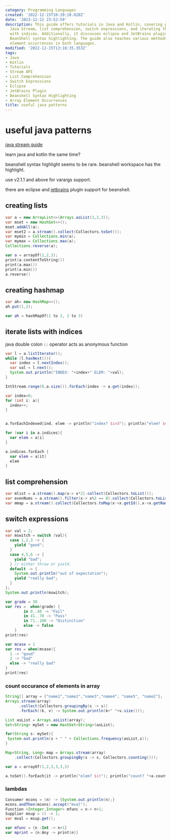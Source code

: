 ```yaml
---
category: Programming Languages
created: '2022-12-15T10:39:10.028Z'
date: '2023-12-22 23:52:59'
description: This guide offers tutorials in Java and Kotlin, covering patterns like
  Java Stream, list comprehension, switch expressions, and iterating through lists
  with indices. Additionally, it discusses eclipse and JetBrains plugin support for
  BeanShell syntax highlighting. The guide also teaches various methods to count array
  element occurrences in both languages.
modified: '2022-12-15T13:18:35.353Z'
tags:
- Java
- Kotlin
- Tutorials
- Stream API
- List Comprehension
- Switch Expressions
- Eclipse
- JetBrains Plugin
- Beanshell Syntax Highlighting
- Array Element Occurrences
title: useful java patterns
---
```


# useful java patterns

[java stream guide](https://stackify.com/streams-guide-java-8/)

learn java and kotlin the same time?

beanshell syntax highlight seems to be rare. beanshell workspace has the highlight.

use v2.1.1 and above for varargs support.

there are eclipse and [jetbrains](https://github.com/perNyfelt/beanshell-intellij-plugin) plugin support for beanshell.

## creating lists

```java
var a = new ArrayList<>(Arrays.asList(1,2,3));
var mset = new HashSet<>();
mset.addAll(a);
var mset2 = a.stream().collect(Collectors.toSet());
var mymin = Collections.min(a);
var mymax = Collections.max(a);
Collections.reverse(a);
```

```kotlin
var a = arrayOf(1,2,3);
print(a.contentToString())
print(a.max())
print(a.min())
a.reverse()
```

## creating hashmap

```java
var ah= new HashMap<>();
ah.put(1,2);
```

```kotlin
var ah = hashMapOf(1 to 2, 2 to 3)
```

## iterate lists with indices

java double colon `::` operator acts as anonymous function

```java
var l = a.listIterator();
while (l.hasNext()){
  var index = l.nextIndex();
  var val = l.next();
  System.out.println("INDEX: "+index+" ELEM: "+val);
}

IntStream.range(0,a.size()).forEach(index -> a.get(index));

var index=0;
for (int i: a){
  index++;
}
```

```kotlin

a.forEachIndexed{ind, elem -> println("index? $ind"); println("elem? $elem")}

for (var i in a.indices){
  var elem = a[i]
}

a.indices.forEach {
  var elem = a[it]
  elem
}
```

## list comprehension
```java
var mlist = a.stream().map(x-> x*2).collect(Collectors.toList());
var evenNums = a.stream().filter(x-> x%2 == 0).collect(Collectors.toList());
var mmap = a.stream().collect(Collectors.toMap(x->x.getId(),x->x.getName()));
```

## switch expressions

```java
var val = 2;
var mswitch = switch (val){
  case 1,2,3 -> {
    yield "good";
  }
  case 4,5,6 -> {
    yield "bad";
  } // either throw or yield.
  default -> {
    System.out.println("out of expectation");
    yield "really bad";
  }
};
System.out.println(mswitch);
```

```kotlin
var grade = 30
var res =  when(grade) {
        in 0..40 -> "Fail"
        in 41..70 -> "Pass"
        in 71..100 -> "Distinction"
        else -> false
    }
print(res)

var mcase = 1
var res = when(mcase){
  1 -> "good"
  2 -> "bad"
  else -> "really bad"
}
print(res)
```

### count occurance of elements in array

```java
String[] array = {"name1","name2","name3","name4", "name5", "name2"};
Arrays.stream(array)
      .collect(Collectors.groupingBy(s -> s))
      .forEach((k, v) -> System.out.println(k+" "+v.size()));

List asList = Arrays.asList(array);
Set<String> mySet = new HashSet<String>(asList);

for(String s: mySet){
 System.out.println(s + " " + Collections.frequency(asList,s));
}

Map<String, Long> map = Arrays.stream(array)
    .collect(Collectors.groupingBy(s -> s, Collectors.counting()));
```

```kotlin
var a = arrayOf(1,2,3,3,3,3)

a.toSet().forEach{it -> println("elem? $it"); println("count? "+a.count{it2->it2 == it})}
```

### lambdas

```java
Consumer mcons = (n) -> {System.out.println(n);}
mcons.andThen(mcons).accept("mval");
Function <Integer,Integer> mfunc = n-> n+1;
Supplier msup = () -> 1;
var mval = msup.get();
```

```kotlin
var mfunc = {n :Int -> n+1}
var mprint = {n:Any -> print(n)}
```
